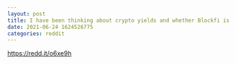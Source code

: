 ```yaml
--- 
layout: post 
title: I have been thinking about crypto yields and whether Blockfi is true when it comes to their APY. So I went around looking for honest review of the platform, and found this super straightforward video about it. Go ahead and give it a watch. Let's talk about Blockfi! :) 
date: 2021-06-24 1624526775 
categories: reddit 
--- 
```

https://redd.it/o6xe9h